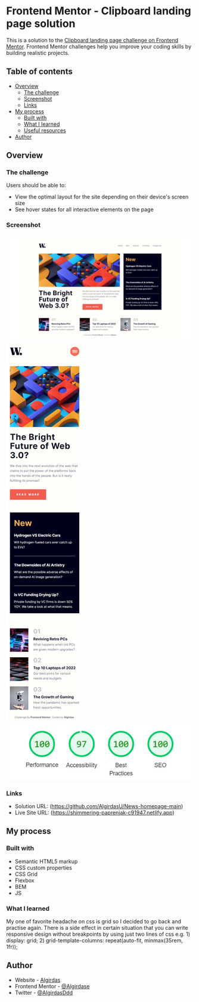 # Frontend Mentor - Clipboard landing page solution

This is a solution to the [Clipboard landing page challenge on Frontend Mentor](https://www.frontendmentor.io/challenges/clipboard-landing-page-5cc9bccd6c4c91111378ecb9). Frontend Mentor challenges help you improve your coding skills by building realistic projects. 

## Table of contents

- [Overview](#overview)
  - [The challenge](#the-challenge)
  - [Screenshot](#screenshot)
  - [Links](#links)
- [My process](#my-process)
  - [Built with](#built-with)
  - [What I learned](#what-i-learned)
  - [Useful resources](#useful-resources)
- [Author](#author)


## Overview

### The challenge

Users should be able to:

- View the optimal layout for the site depending on their device's screen size
- See hover states for all interactive elements on the page

### Screenshot

![](images/desktop.jpg)
![](images/mobile.jpg) 
![](images/lighthouse.jpg)

### Links

- Solution URL: (https://github.com/AlgirdasU/News-homepage-main)
- Live Site URL: (https://shimmering-paprenjak-c91947.netlify.app)
## My process

### Built with

- Semantic HTML5 markup
- CSS custom properties
- CSS Grid
- Flexbox
- BEM
- JS

### What I learned

My one of favorite headache on css is grid so I decided to go back and practise again. There is a side effect in certain situation that you can write responsive design without breakpoints by using just two lines of css e.g. 1) display: grid; 2) grid-template-columns: repeat(auto-fit, minmax(35rem, 1fr));

## Author

- Website - [Algirdas](https://github.com/AlgirdasU/News-homepage-main)
- Frontend Mentor - [@Algirdase](https://www.frontendmentor.io/profile/AlgirdasU)
- Twitter - [@AlgirdasDdd](https://twitter.com/algirdasddd)
